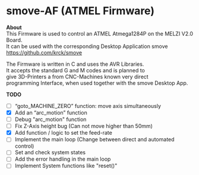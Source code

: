 <h1> smove-AF (ATMEL Firmware) </h1>

<b> About </b> <br>
This Firmware is used to control an ATMEL Atmega1284P on the MELZI V2.0 Board. <br>
It can be used with the corresponding Desktop Application smove <br>
https://github.com/krck/smove <br>

The Firmware is written in C and uses the AVR Libraries. <br>
It accepts the standard G and M codes and is planned to <br>
give 3D-Printers a from CNC-Machines known very direct <br>
programming Interface, when used together with the smove Desktop App. <br>

<b> TODO </b>
- [ ] “goto_MACHINE_ZERO” function: move axis simultaneously
- [x] Add an “arc_motion” function
- [ ] Debug "arc_motion" function
- [ ] Fix Z-Axis height bug (Can not move higher than 50mm)
- [x] Add function / logic to set the feed-rate
- [ ] Implement the main loop (Change between direct and automated control)
- [ ] Set and check system states
- [ ] Add the error handling in the main loop
- [ ] Implement System functions like "reset()"
